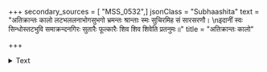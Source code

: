 +++
secondary_sources = [ "MSS_0532",]
jsonClass = "Subhaashita"
text = "अतिक्रान्तः कालो लटभललनाभोगसुभगो भ्रमन्तः श्रान्ताः स्मः सुचिरमिह सं सारसरणौ।  \nइदानीं स्वः सिन्धोस्तटभुवि समाक्रन्दनगिरः सुतारैः फूत्कारैः शिव शिव शिवेति प्रतनुमः॥"
title = "अतिक्रान्तः कालो"

+++

<details><summary>Text</summary>

अतिक्रान्तः कालो लटभललनाभोगसुभगो भ्रमन्तः श्रान्ताः स्मः सुचिरमिह सं सारसरणौ।  
इदानीं स्वः सिन्धोस्तटभुवि समाक्रन्दनगिरः सुतारैः फूत्कारैः शिव शिव शिवेति प्रतनुमः॥
</details>

